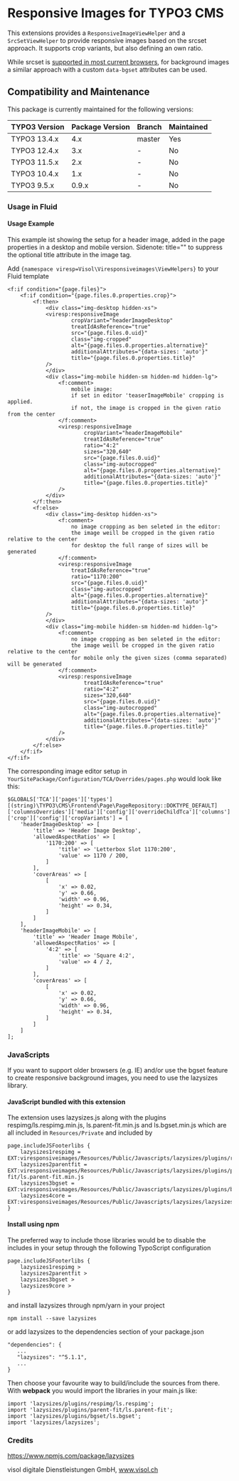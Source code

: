 Responsive Images for TYPO3 CMS
===============================

This extensions provides a `ResponsiveImageViewHelper` and a `SrcSetViewHelper` to provide responsive images based on
the srcset approach. It supports crop variants, but also defining an own ratio.

While srcset is [supported in most current browsers](https://caniuse.com/srcset), for background images a similar approach
with a custom `data-bgset` attributes can be used.

## Compatibility and Maintenance

This package is currently maintained for the following versions:

| TYPO3 Version | Package Version | Branch | Maintained |
|---------------|-----------------|--------|------------|
| TYPO3 13.4.x  | 4.x             | master | Yes        |
| TYPO3 12.4.x  | 3.x             | -      | No         |
| TYPO3 11.5.x  | 2.x             | -      | No         |
| TYPO3 10.4.x  | 1.x             | -      | No         |
| TYPO3 9.5.x   | 0.9.x           | -      | No         |

### Usage in Fluid

#### Usage Example

This example ist showing the setup for a header image, added in the page properties in a desktop and mobile version. Sidenote: title="" to suppress the optional title attribute in the image tag.

Add ```{namespace viresp=Visol\Viresponsiveimages\ViewHelpers}```
to your Fluid template

```
<f:if condition="{page.files}">
    <f:if condition="{page.files.0.properties.crop}">
        <f:then>
            <div class="img-desktop hidden-xs">
            <viresp:responsiveImage
                    cropVariant="headerImageDesktop"
                    treatIdAsReference="true"
                    src="{page.files.0.uid}"
                    class="img-cropped"
                    alt="{page.files.0.properties.alternative}"
                    additionalAttributes="{data-sizes: 'auto'}"
                    title="{page.files.0.properties.title}"
            />
            </div>
            <div class="img-mobile hidden-sm hidden-md hidden-lg">
                <f:comment>
                    mobile image:
                    if set in editor 'teaserImageMobile' cropping is applied.
                    if not, the image is cropped in the given ratio from the center
                </f:comment>
                <viresp:responsiveImage
                        cropVariant="headerImageMobile"
                        treatIdAsReference="true"
                        ratio="4:2"
                        sizes="320,640"
                        src="{page.files.0.uid}"
                        class="img-autocropped"
                        alt="{page.files.0.properties.alternative}"
                        additionalAttributes="{data-sizes: 'auto'}"
                        title="{page.files.0.properties.title}"
                />
            </div>
        </f:then>
        <f:else>
            <div class="img-desktop hidden-xs">
                <f:comment>
                    no image cropping as ben seleted in the editor:
                    the image weill be cropped in the given ratio relative to the center
                    for desktop the full range of sizes will be generated
                </f:comment>
                <viresp:responsiveImage
                    treatIdAsReference="true"
                    ratio="1170:200"
                    src="{page.files.0.uid}"
                    class="img-autocropped"
                    alt="{page.files.0.properties.alternative}"
                    additionalAttributes="{data-sizes: 'auto'}"
                    title="{page.files.0.properties.title}"
            />
            </div>
            <div class="img-mobile hidden-sm hidden-md hidden-lg">
                <f:comment>
                    no image cropping as ben seleted in the editor:
                    the image weill be cropped in the given ratio relative to the center
                    for mobile only the given sizes (comma separated) will be generated
                </f:comment>
                <viresp:responsiveImage
                        treatIdAsReference="true"
                        ratio="4:2"
                        sizes="320,640"
                        src="{page.files.0.uid}"
                        class="img-autocropped"
                        alt="{page.files.0.properties.alternative}"
                        additionalAttributes="{data-sizes: 'auto'}"
                        title="{page.files.0.properties.title}"
                />
            </div>
        </f:else>
    </f:if>
</f:if>
```

The corresponding image editor setup in ```YourSitePackage/Configuration/TCA/Overrides/pages.php``` would look like this:

```
$GLOBALS['TCA']['pages']['types'][(string)\TYPO3\CMS\Frontend\Page\PageRepository::DOKTYPE_DEFAULT]['columnsOverrides']['media']['config']['overrideChildTca']['columns']['crop']['config']['cropVariants'] = [
    'headerImageDesktop' => [
        'title' => 'Header Image Desktop',
        'allowedAspectRatios' => [
            '1170:200' => [
                'title' => 'Letterbox Slot 1170:200',
                'value' => 1170 / 200,
            ]
        ],
        'coverAreas' => [
            [
                'x' => 0.02,
                'y' => 0.66,
                'width' => 0.96,
                'height' => 0.34,
            ]
        ]
    ],
    'headerImageMobile' => [
        'title' => 'Header Image Mobile',
        'allowedAspectRatios' => [
            '4:2' => [
                'title' => 'Square 4:2',
                'value' => 4 / 2,
            ]
        ],
        'coverAreas' => [
            [
                'x' => 0.02,
                'y' => 0.66,
                'width' => 0.96,
                'height' => 0.34,
            ]
        ]
    ]
];
``` 

### JavaScripts

If you want to support older browsers (e.g. IE) and/or use the bgset feature to create responsive background images,
you need to use the lazysizes library.

#### JavaScript bundled with this extension

The extension uses lazysizes.js along with the plugins respimg/ls.respimg.min.js, ls.parent-fit.min.js
and ls.bgset.min.js which are all included in `Resources/Private` and included by

```
page.includeJSFooterlibs {
	lazysizes1respimg = EXT:viresponsiveimages/Resources/Public/Javascripts/lazysizes/plugins/respimg/ls.respimg.min.js
	lazysizes2parentfit = EXT:viresponsiveimages/Resources/Public/Javascripts/lazysizes/plugins/parent-fit/ls.parent-fit.min.js
	lazysizes3bgset = EXT:viresponsiveimages/Resources/Public/Javascripts/lazysizes/plugins/bgset/ls.bgset.min.js
	lazysizes4core = EXT:viresponsiveimages/Resources/Public/Javascripts/lazysizes/lazysizes.min.js
}
```

#### Install using npm

The preferred way to include those libraries would be to disable the includes in your setup through the following
TypoScript configuration

```
page.includeJSFooterlibs {
	lazysizes1respimg >
	lazysizes2parentfit >
	lazysizes3bgset >
	lazysizes9core >
}
```

and install lazysizes through npm/yarn in your project

```
npm install --save lazysizes
```

or add lazysizes to the dependencies section of your package.json

```
"dependencies": {
   ...
   "lazysizes": "^5.1.1",
   ...
}
```

Then choose your favourite way to build/include the sources from there.
With **webpack** you would import the libraries in your main.js like:

```
import 'lazysizes/plugins/respimg/ls.respimg';
import 'lazysizes/plugins/parent-fit/ls.parent-fit';
import 'lazysizes/plugins/bgset/ls.bgset';
import 'lazysizes/lazysizes';
```

### Credits

https://www.npmjs.com/package/lazysizes

visol digitale Dienstleistungen GmbH, www.visol.ch
